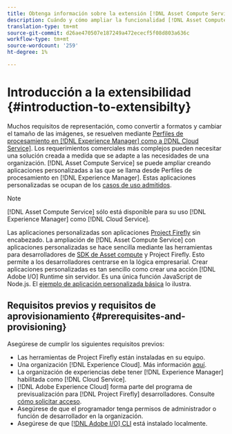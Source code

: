 ```yaml
---
title: Obtenga información sobre la extensión [!DNL Asset Compute Service].
description: Cuándo y cómo ampliar la funcionalidad [!DNL Asset Compute Service] para realizar el procesamiento personalizado de recursos.
translation-type: tm+mt
source-git-commit: d26ae470507e187249a472ececf5f08d803a636c
workflow-type: tm+mt
source-wordcount: '259'
ht-degree: 1%

---
```



# Introducción a la extensibilidad {#introduction-to-extensibilty}

Muchos requisitos de representación, como convertir a formatos y cambiar el tamaño de las imágenes, se resuelven mediante [Perfiles de procesamiento en [!DNL Experience Manager] como a [!DNL Cloud Service]](https://experienceleague.adobe.com/docs/experience-manager-cloud-service/assets/asset-microservices-overview.html). Los requerimientos comerciales más complejos pueden necesitar una solución creada a medida que se adapte a las necesidades de una organización. [!DNL Asset Compute Service] se puede ampliar creando aplicaciones personalizadas a las que se llama desde Perfiles de procesamiento en  [!DNL Experience Manager]. Estas aplicaciones personalizadas se ocupan de los [casos de uso admitidos](https://experienceleague.adobe.com/docs/experience-manager-cloud-service/assets/manage/asset-microservices-configure-and-use.html).

>[!NOTE]
>
>[!DNL Asset Compute Service] sólo está disponible para su uso  [!DNL Experience Manager] como  [!DNL Cloud Service].

Las aplicaciones personalizadas son aplicaciones [Project Firefly](https://github.com/AdobeDocs/project-firefly) sin encabezado. La ampliación de [!DNL Asset Compute Service] con aplicaciones personalizadas se hace sencilla mediante las herramientas para desarrolladores de [SDK de Asset compute](https://github.com/adobe/asset-compute-sdk) y Project Firefly. Esto permite a los desarrolladores centrarse en la lógica empresarial. Crear aplicaciones personalizadas es tan sencillo como crear una acción [!DNL Adobe I/O] Runtime sin servidor. Es una única función JavaScript de Node.js. El [ejemplo de aplicación personalizada básica](https://github.com/adobe/asset-compute-example-workers/blob/master/projects/worker-basic/worker-basic.js) lo ilustra.

## Requisitos previos y requisitos de aprovisionamiento {#prerequisites-and-provisioning}

Asegúrese de cumplir los siguientes requisitos previos:

* Las herramientas de Project Firefly están instaladas en su equipo.
* Una organización [!DNL Experience Cloud]. Más información [aquí](https://github.com/AdobeDocs/project-firefly/blob/master/getting_started/setup.md#acquire-access-and-credentials).
* La organización de experiencias debe tener [!DNL Experience Manager] habilitada como [!DNL Cloud Service].
* [!DNL Adobe Experience Cloud] forma parte del programa de previsualización para  [!DNL Project Firefly] desarrolladores. Consulte [cómo solicitar acceso](https://github.com/AdobeDocs/project-firefly/blob/master/overview/getting_access.md).
* Asegúrese de que el programador tenga permisos de administrador o función de desarrollador en la organización.
* Asegúrese de que [[!DNL Adobe I/O] CLI](https://github.com/adobe/aio-cli) está instalado localmente.

<!-- TBD for later:

* What all accesses and licenses are required?
* What all permissions are required to create, debug, and deploy custom applications?
* How do developers get access and provision the required apps?
* What is repository management?
* Anything on security and data transfer?
* What about handling personal or sensitive information?
* Custom application SLA is dependent on SLAs of various services it depends on.
* Document how the devs can get to know the KPIs of their custom applications. The KPIs are dependent on the performance at Adobe's side, amongst other things.
-->
